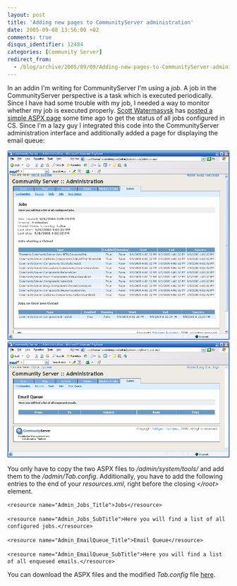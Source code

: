```yaml
---
layout: post
title: 'Adding new pages to CommunityServer administration'
date: 2005-09-08 13:56:00 +02
comments: true
disqus_identifier: 12484
categories: [Community Server]
redirect_from:
  - /blog/archive/2005/09/09/Adding-new-pages-to-CommunityServer-administration.aspx
---
```


In an addin I'm writing for CommunityServer I'm using a *job*. A job in the CommunityServer perspective is a task which is executed periodically. Since I have had some trouble with my job, I needed a way to monitor whether my job is executed properly. [Scott Watermasysk](http://scottwater.com/) has [posted a simple ASPX page](http://communityserver.org/forums/470843/ShowPost.aspx#470925) some time ago to get the status of all jobs configured in CS. Since I'm a lazy guy I integrated this code into the CommunityServer administration interface and additionally added a page for displaying the email queue:

![Jobs list](/files/archive/admin-jobs.png) ![Email Queue](/files/archive/admin-EmailQueue.png)

You only have to copy the two ASPX files to */admin/system/tools/* and add them to the */admin/Tab.config*. Additionally, you have to add the following entries to the end of your *resources.xml*, right before the closing *\</root\>* element.

    <resource name="Admin_Jobs_Title">Jobs</resource>

    <resource name="Admin_Jobs_SubTitle">Here you will find a list of all configured jobs.</resource>

    <resource name="Admin_EmailQueue_Title">Email Queue</resource>

    <resource name="Admin_EmailQueue_SubTitle">Here you will find a list of all enqueued emails.</resource>

You can download the ASPX files and the modified *Tab.config* file [here](/files/archive/JobsAndEmailQueue.zip).

